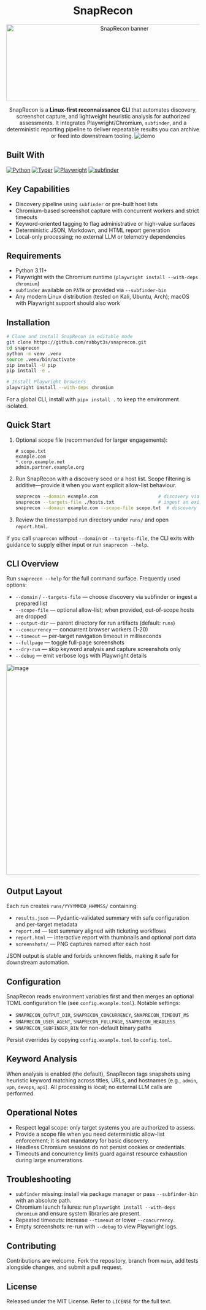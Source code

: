 <div align="center">

# SnapRecon

<img width="600" height="200" alt="SnapRecon banner" src="https://github.com/user-attachments/assets/735ee8d4-9aef-41d5-8c67-88609325de2e" />


SnapRecon is a **Linux-first reconnaissance CLI** that automates discovery, screenshot capture, and lightweight heuristic analysis for authorized assessments. It integrates Playwright/Chromium, `subfinder`, and a deterministic reporting pipeline to deliver repeatable results you can archive or feed into downstream tooling.
![demo](https://github.com/user-attachments/assets/0956255f-f32c-4454-9d91-31e442297255)

</div>

## Built With
[![Python](https://img.shields.io/badge/Python-3.11+-3776AB?logo=python&logoColor=white)](#requirements)
[![Typer](https://img.shields.io/badge/Typer-CLI-2962FF?logo=typer&logoColor=white)](#cli-overview)
[![Playwright](https://img.shields.io/badge/Playwright-Chromium-2EAD33?logo=microsoftedge&logoColor=white)](#requirements)
[![subfinder](https://img.shields.io/badge/subfinder-Discovery-000000)](#quick-start)

## Key Capabilities
- Discovery pipeline using `subfinder` or pre-built host lists
- Chromium-based screenshot capture with concurrent workers and strict timeouts
- Keyword-oriented tagging to flag administrative or high-value surfaces
- Deterministic JSON, Markdown, and HTML report generation
- Local-only processing; no external LLM or telemetry dependencies

## Requirements
- Python 3.11+
- Playwright with the Chromium runtime (`playwright install --with-deps chromium`)
- `subfinder` available on `PATH` or provided via `--subfinder-bin`
- Any modern Linux distribution (tested on Kali, Ubuntu, Arch); macOS with Playwright support should also work

## Installation
```bash
# Clone and install SnapRecon in editable mode
git clone https://github.com/rabbyt3s/snaprecon.git
cd snaprecon
python -m venv .venv
source .venv/bin/activate
pip install -U pip
pip install -e .

# Install Playwright browsers
playwright install --with-deps chromium
```

For a global CLI, install with `pipx install .` to keep the environment isolated.

## Quick Start
1. Optional scope file (recommended for larger engagements):
   ```text
   # scope.txt
   example.com
   *.corp.example.net
   admin.partner.example.org
   ```
2. Run SnapRecon with a discovery seed or a host list. Scope filtering is additive—provide it when you want explicit allow-list behaviour.
   ```bash
   snaprecon --domain example.com                      # discovery via subfinder
   snaprecon --targets-file ./hosts.txt                # ingest an existing list
   snaprecon --domain example.com --scope-file scope.txt  # discovery + scope enforcement
   ```
3. Review the timestamped run directory under `runs/` and open `report.html`.

If you call `snaprecon` without `--domain` or `--targets-file`, the CLI exits with guidance to supply either input or run `snaprecon --help`.

## CLI Overview
Run `snaprecon --help` for the full command surface. Frequently used options:
- `--domain` / `--targets-file` — choose discovery via subfinder or ingest a prepared list
- `--scope-file` — optional allow-list; when provided, out-of-scope hosts are dropped
- `--output-dir` — parent directory for run artifacts (default: `runs`)
- `--concurrency` — concurrent browser workers (1-20)
- `--timeout` — per-target navigation timeout in milliseconds
- `--fullpage` — toggle full-page screenshots
- `--dry-run` — skip keyword analysis and capture screenshots only
- `--debug` — emit verbose logs with Playwright details

<img width="1452" height="550" alt="image" src="https://github.com/user-attachments/assets/1a405ec2-1b11-4add-a314-08ae0521a6fb" />

## Output Layout
Each run creates `runs/YYYYMMDD_HHMMSS/` containing:
- `results.json` — Pydantic-validated summary with safe configuration and per-target metadata
- `report.md` — text summary aligned with ticketing workflows
- `report.html` — interactive report with thumbnails and optional port data
- `screenshots/` — PNG captures named after each host

JSON output is stable and forbids unknown fields, making it safe for downstream automation.

## Configuration
SnapRecon reads environment variables first and then merges an optional TOML configuration file (see `config.example.toml`). Notable settings:
- `SNAPRECON_OUTPUT_DIR`, `SNAPRECON_CONCURRENCY`, `SNAPRECON_TIMEOUT_MS`
- `SNAPRECON_USER_AGENT`, `SNAPRECON_FULLPAGE`, `SNAPRECON_HEADLESS`
- `SNAPRECON_SUBFINDER_BIN` for non-default binary paths

Persist overrides by copying `config.example.toml` to `config.toml`.

## Keyword Analysis
When analysis is enabled (the default), SnapRecon tags snapshots using heuristic keyword matching across titles, URLs, and hostnames (e.g., `admin`, `vpn`, `devops`, `api`). All processing is local; no external LLM calls are performed.

## Operational Notes
- Respect legal scope: only target systems you are authorized to assess.
- Provide a scope file when you need deterministic allow-list enforcement; it is not mandatory for basic discovery.
- Headless Chromium sessions do not persist cookies or credentials.
- Timeouts and concurrency limits guard against resource exhaustion during large enumerations.

## Troubleshooting
- `subfinder` missing: install via package manager or pass `--subfinder-bin` with an absolute path.
- Chromium launch failures: run `playwright install --with-deps chromium` and ensure system libraries are present.
- Repeated timeouts: increase `--timeout` or lower `--concurrency`.
- Empty screenshots: re-run with `--debug` to view Playwright logs.

## Contributing
Contributions are welcome. Fork the repository, branch from `main`, add tests alongside changes, and submit a pull request. 

## License
Released under the MIT License. Refer to `LICENSE` for the full text.

